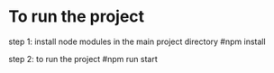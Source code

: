 # To run the project

step 1: install node modules in the main project directory
        #npm install

step 2: to run the project
        #npm run start